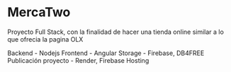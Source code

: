 # MercaTwo

Proyecto Full Stack, con la finalidad de hacer una tienda online similar a lo que ofrecia la pagina OLX

Backend - Nodejs
Frontend - Angular
Storage - Firebase, DB4FREE
Publicación proyecto - Render, Firebase Hosting

